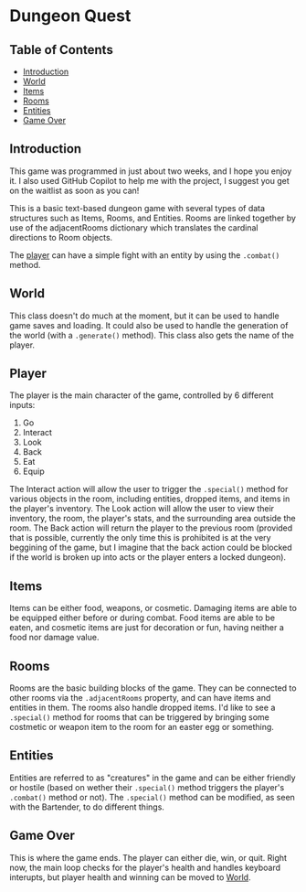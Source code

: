 # Dungeon Quest


## Table of Contents


* [Introduction](#introduction)
* [World](#world)
* [Items](#items)
* [Rooms](#rooms)
* [Entities](#entities)
* [Game Over](#game-over)


## Introduction

This game was programmed in just about two weeks, and I hope you enjoy it.
I also used GitHub Copilot to help me with the project, I suggest you get
on the waitlist as soon as you can!

This is a basic text-based dungeon game with several types of data structures
such as Items, Rooms, and Entities. Rooms are linked together by use of the
adjacentRooms dictionary which translates the cardinal directions to Room objects.

The [player](#player) can have a simple fight with an entity by using the `.combat()` method.


## World

This class doesn't do much at the moment, but it can be used to handle game saves
and loading. It could also be used to handle the generation of the world (with a
`.generate()` method). This class also gets the name of the player.


## Player


The player is the main character of the game, controlled by 6 different inputs:

 1. Go
 2. Interact
 3. Look
 4. Back
 5. Eat
 6. Equip

The Interact action will allow the user to trigger the `.special()` method for various
objects in the room, including entities, dropped items, and items in the player's
inventory. The Look action will allow the user to view their inventory, the room,
the player's stats, and the surrounding area outside the room. The Back action will
return the player to the previous room (provided that is possible, currently the
only time this is prohibited is at the very beggining of the game, but I imagine that
the back action could be blocked if the world is broken up into acts or the player
enters a locked dungeon).


## Items


Items can be either food, weapons, or cosmetic. Damaging items are able to be equipped
either before or during combat. Food items are able to be eaten, and cosmetic items
are just for decoration or fun, having neither a food nor damage value.


## Rooms


Rooms are the basic building blocks of the game. They can be connected to other rooms
via the `.adjacentRooms` property, and can have items and entities in them. The rooms
also handle dropped items. I'd like to see a `.special()` method for rooms that can
be triggered by bringing some costmetic or weapon item to the room for an easter egg
or something.


## Entities


Entities are referred to as "creatures" in the game and can be either friendly or hostile
(based on wether their `.special()` method triggers the player's `.combat()` method or
not). The `.special()` method can be modified, as seen with the Bartender, to do different
things. 


## Game Over


This is where the game ends. The player can either die, win, or quit. Right now, the main
loop checks for the player's health and handles keyboard interupts, but player health and
winning can be moved to [World](#world).
